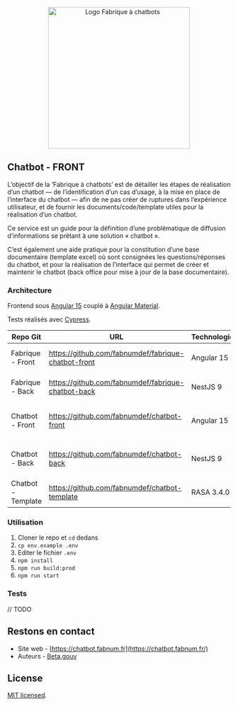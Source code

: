 <p align="center">
  <a href="https://chatbot.fabnum.fr" target="blank"><img src="https://chatbot.dev.fabnum.fr/assets/img/logo_fabrique_chatbot.svg" width="320" alt="Logo Fabrique à chatbots" /></a>
</p>

## Chatbot - FRONT

L’objectif de la ‘Fabrique à chatbots’ est de détailler les étapes de réalisation d’un chatbot — de l’identification d’un cas d’usage, à la mise en place de l’interface du chatbot — afin de ne pas créer de ruptures dans l’expérience utilisateur, et de fournir les documents/code/template utiles pour la réalisation d’un chatbot.

Ce service est un guide pour la définition d’une problématique de diffusion d’informations se prêtant à une solution « chatbot ».

C’est également une aide pratique pour la constitution d’une base documentaire (template excel) où sont consignées les questions/réponses du chatbot, et pour la réalisation de l’interface qui permet de créer et maintenir le chatbot (back office pour mise à jour de la base documentaire).

### Architecture

Frontend sous [Angular 15](https://angular.io/docs) couplé à [Angular Material](https://material.angular.io/).

Tests réalisés avec [Cypress](https://docs.cypress.io/).

| Repo Git           | URL                                                   | Technologies | Description                        |
| ------------------ | ----------------------------------------------------- |--------------| ---------------------------------- |
| Fabrique - Front   | https://github.com/fabnumdef/fabrique-chatbot-front   | Angular 15   | Front du site de la Fabrique       |
| Fabrique - Back    | https://github.com/fabnumdef/fabrique-chatbot-back    | NestJS 9     | Back du site de la Fabrique        |
| Chatbot - Front    | https://github.com/fabnumdef/chatbot-front            | Angular 15   | Front des Backoffices des chatbots |
| Chatbot - Back     | https://github.com/fabnumdef/chatbot-back             | NestJS 9     | Back des Backoffices des chatbots  |
| Chatbot - Template | https://github.com/fabnumdef/chatbot-template         | RASA 3.4.0   | Template RASA des chatbots         |

### Utilisation

1. Cloner le repo et `cd` dedans
2. `cp env.example .env`
3. Editer le fichier `.env`
4. `npm install`
4. `npm run build:prod`
5. `npm run start`

### Tests

// TODO

## Restons en contact

- Site web - [https://chatbot.fabnum.fr](https://chatbot.fabnum.fr/)
- Auteurs - [Beta.gouv](https://beta.gouv.fr/startups/fabrique-chatbots.html)

## License

[MIT licensed](LICENSE).
